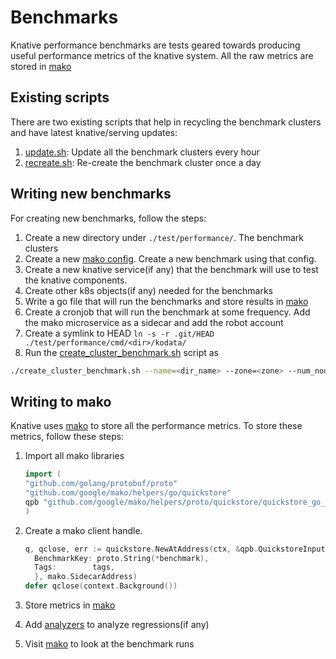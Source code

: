 # Benchmarks

Knative performance benchmarks are tests geared towards producing useful
performance metrics of the knative system. All the raw metrics are stored in
[mako](https://github.com/google/mako)

## Existing scripts

There are two existing scripts that help in recycling the benchmark clusters
and have latest knative/serving updates:

1. [update.sh](https://github.com/knative/serving/blob/master/test/performance/tools/update-serving): Update all the benchmark clusters every hour
2. [recreate.sh](https://github.com/knative/serving/blob/master/test/performance/tools/recreate-serving): Re-create the benchmark cluster once a day

## Writing new benchmarks

For creating new benchmarks, follow the steps:

1. Create a new directory under `./test/performance/`. The benchmark clusters 
2. Create a new [mako config](https://github.com/google/mako/blob/github-push-test-1/docs/GUIDE.md#preparing-your-benchmark).
   Create a new benchmark using that config.
3. Create a new knative service(if any) that the benchmark will use to test the knative components.
4. Create other k8s objects(if any) needed for the benchmarks
5. Write a go file that will run the benchmarks and store results in [mako](##Writing-to-mako)
6. Create a cronjob that will run the benchmark at some frequency. Add the mako microservice as a sidecar and add the robot account
7. Create a symlink to HEAD `ln -s -r .git/HEAD ./test/performance/cmd/<dir>/kodata/`
8. Run the [create_cluster_benchmark.sh](https://github.com/knative/serving/blob/master/test/performance/tools/create_cluster_benchmark.sh)
script as

```bash
./create_cluster_benchmark.sh --name=<dir_name> --zone=<zone> --num_nodes=<node-count>
```

## Writing to mako

Knative uses [mako](https://github.com/google/mako) to store all the
performance metrics. To store these metrics, follow these steps:

1. Import all mako libraries

    ```go
    import (
    "github.com/golang/protobuf/proto"
    "github.com/google/mako/helpers/go/quickstore"
    qpb "github.com/google/mako/helpers/proto/quickstore/quickstore_go_proto"
    )
    ```

2. Create a mako client handle.

    ```go
    q, qclose, err := quickstore.NewAtAddress(ctx, &qpb.QuickstoreInput{
      BenchmarkKey: proto.String(*benchmark),
      Tags:        tags,
      }, mako.SidecarAddress)
    defer qclose(context.Background())
    ```

3. Store metrics in [mako](https://github.com/google/mako/blob/github-push-test-1/docs/GUIDE.md)
4. Add [analyzers](https://github.com/google/mako/blob/github-push-test-1/docs/GUIDE.md#add-regression-detection)
   to analyze regressions(if any)
5. Visit [mako](https://mako.dev/project?name=Knative) to look at the benchmark runs
